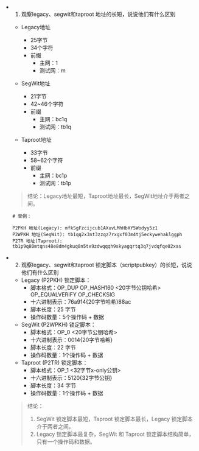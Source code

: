 -  1. 观察legacy、segwit和taproot 地址的⻓短，说说他们有什么区别

    - Legacy地址
        - 25字节
        - 34个字符
        - 前缀
            - 主网：1
            - 测试网：m

    - SegWit地址
        - 21字节
        - 42~46个字符
        - 前缀
            - 主网：bc1q
            - 测试网：tb1q
    - Taproot地址
        - 33字节
        - 58~62个字符
        - 前缀
            - 主网：bc1p
            - 测试网：tb1p

    > 结论：Legacy地址最短，Taproot地址最长，SegWit地址介于两者之间。


    ```
    # 举例：

    P2PKH 地址(Legacy): mfkSgFzcijcub1AXuvLMhHbXY5Wodyy5z1
    P2WPKH 地址(SegWit): tb1qq2x3nt3zzqz7rxgxf03m4tj5eckywehaklggph
    P2TR 地址(Taproot): tb1p9q80mtqns48e8dm4gkuq0n5tx9zdwqqqh9skyagqrtq3q7jvdqfqe02xas

    ```

-  2. 观察legacy、segwit和taproot 锁定脚本（scriptpubkey）的⻓短，说说他们有什么区别

    - Legacy (P2PKH) 锁定脚本：
        - 脚本格式：OP_DUP OP_HASH160 <20字节公钥哈希> OP_EQUALVERIFY OP_CHECKSIG
        - 十六进制表示：76a914{20字节哈希}88ac
        - 脚本长度：25 字节
        - 操作码数量：5个操作码 + 数据
    - SegWit (P2WPKH) 锁定脚本：
        - 脚本格式：OP_0 <20字节公钥哈希>
        - 十六进制表示：0014{20字节哈希}
        - 脚本长度：22 字节
        - 操作码数量：1个操作码 + 数据
    - Taproot (P2TR) 锁定脚本：
        - 脚本格式：OP_1 <32字节x-only公钥>
        - 十六进制表示：5120{32字节公钥}
        - 脚本长度：34 字节
        - 操作码数量：1个操作码 + 数据

    > 结论：
    > 1. SegWit 锁定脚本最短，Taproot 锁定脚本最长，Legacy 锁定脚本介于两者之间。
    > 2. Legacy 锁定脚本最复杂，SegWit 和 Taproot 锁定脚本结构简单，只有一个操作码和数据。

